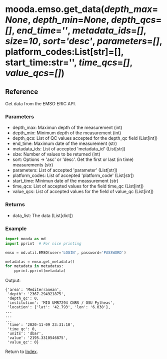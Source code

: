 # mooda.emso.get_data(*depth_max*=*None*, *depth_min*=*None*, *depth_qcs*=*[]*, *end_time*=*''*, *metadata_ids*=*[]*, *size*=*10*, *sort*=*'desc'*, *parameters*=*[]*, platform_codes:List[str]=[], start_time:str='', *time_qcs*=*[]*, *value_qcs*=*[]*)

## Reference

Get data from the EMSO ERIC API.

### Parameters

* depth_max: Maximun depth of the measurement (int)
* depth_min: Minimum depth of the measurement (int)
* depth_qcs: List of QC values accepted for the depth_qc field (List[int])
* end_time: Maximum date of the measurement (str)
* metadata_ids: List of accepted 'metadata_id' (List[str])
* size: Number of values to be returned (int)
* sort: Options -> 'asc' or 'desc'. Get the first or last (in time) measurements (str)
* parameters: List of accepted 'parameter' (List[str])
* platform_codes: List of accepted 'platform_code' (List[str])
* start_time: Minimun date of the meassurement (str)
* time_qcs: List of accepted values for the field time_qc (List[int])
* value_qcs: List of accepted values for the field of value_qc (List[int])

### Returns

* data_list: The data (List[dict])

### Example

```python
import mooda as md
import pprint  # For nice printing

emso = md.util.EMSO(user='LOGIN', password='PASSWORD')

metadatas = emso.get_metadata()
for metadata in metadatas:      
    pprint.pprint(metadata)
```

Output:

```
{'area': 'Mediterranean',
 'depth': '2367.294921875',
 'depth_qc': 0,
 'institution': 'MIO UMR7294 CNRS / OSU Pytheas',
 'location': {'lat': '42.793', 'lon': '6.038'},
...
...
...
 'time': '2020-11-09 23:31:10',
 'time_qc': 0,
 'units': 'dbar',
 'value': '2195.3310546875',
 'value_qc': 0}
```

Return to [Index](../../index_api_reference.md).
